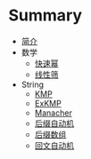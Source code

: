 # Summary

* [简介](README.md)
* 数学
    * [快速幂](数学/快速幂.md)
    * [线性筛](数学/线性筛.md)
* String
    * [KMP](String/kmp.md)
    * [ExKMP](String/exkmp.md)
    * [Manacher](String/manacher.md)
    * [后缀自动机](String/sam.md)
    * [后缀数组](String/sa.md)
    * [回文自动机](String/pam.md)